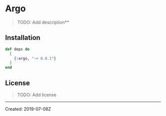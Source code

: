 # Argo

> TODO: Add description**


## Installation

```elixir
def deps do
  [
    {:argo, "~> 0.6.1"}
  ]
end
```

## License

> TODO: Add license

----
Created:  2019-07-08Z
